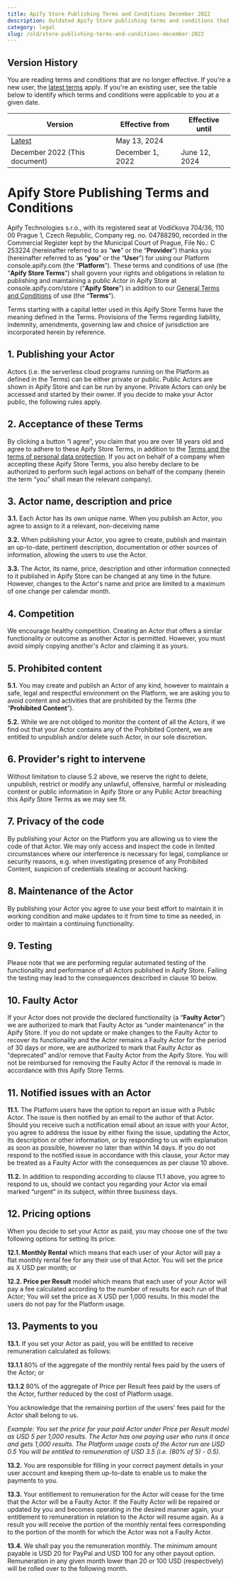 ```yaml
---
title: Apify Store Publishing Terms and Conditions December 2022
description: Outdated Apify Store publishing terms and conditions that governed publishing of Actors in the Apify Store until May 2024.
category: legal
slug: /old/store-publishing-terms-and-conditions-december-2022
---
```


## Version History

You are reading terms and conditions that are no longer effective. If you're a new user, the [latest terms](../latest/terms/store-publishing-terms-and-conditions.md) apply. If you're an existing user, see the table below to identify which terms and conditions were applicable to you at a given date.

| Version                                                            | Effective from   | Effective until |
|--------------------------------------------------------------------|------------------|-----------------|
| [Latest](../latest/terms/store-publishing-terms-and-conditions.md) | May 13, 2024     |                 |
| December 2022 (This document)                                      | December 1, 2022 | June 12, 2024   |

<!-- vale off -->

# Apify Store Publishing Terms and Conditions

Apify Technologies s.r.o., with its registered seat at Vodičkova 704/36, 110 00 Prague 1, Czech Republic, Company reg. no. 04788290, recorded in the Commercial Register kept by the Municipal Court of Prague, File No.: C 253224 (hereinafter referred to as “**we**” or the “**Provider**”) thanks you (hereinafter referred to as “**you**” or the “**User**”) for using our Platform console.apify.com (the “**Platform**”). These terms and conditions of use (the “**Apify Store Terms**”) shall govern your rights and obligations in relation to publishing and maintaining a public Actor in Apify Store at console.apify.com/store (“**Apify Store**”) in addition to our [General Terms and Conditions](../latest/terms/general-terms-and-conditions.md) of use (the “**Terms**”).

Terms starting with a capital letter used in this Apify Store Terms have the meaning defined in the Terms. Provisions of the Terms regarding liability, indemnity, amendments, governing law and choice of jurisdiction are incorporated herein by reference.

## 1. Publishing your Actor

Actors (i.e. the serverless cloud programs running on the Platform as defined in the Terms) can be either private or public. Public Actors are shown in Apify Store and can be run by anyone. Private Actors can only be accessed and started by their owner. If you decide to make your Actor public, the following rules apply.

## 2. Acceptance of these Terms

By clicking a button “I agree”, you claim that you are over 18 years old and agree to adhere to these Apify Store Terms, in addition to the [Terms and the terms of personal data protection](../latest/policies/privacy-policy.md). If you act on behalf of a company when accepting these Apify Store Terms, you also hereby declare to be authorized to perform such legal actions on behalf of the company (herein the term “you” shall mean the relevant company).


## 3. Actor name, description and price

**3.1.** Each Actor has its own unique name. When you publish an Actor, you agree to assign to it a relevant, non-deceiving name

**3.2.** When publishing your Actor, you agree to create, publish and maintain an up-to-date, pertinent description, documentation or other sources of information, allowing the users to use the Actor.

**3.3.** The Actor, its name, price, description and other information connected to it published in Apify Store can be changed at any time in the future. However, changes to the Actor's name and price are limited to a maximum of one change per calendar month.

## 4. Competition

We encourage healthy competition. Creating an Actor that offers a similar functionality or outcome as another Actor is permitted. However, you must avoid simply copying another's Actor and claiming it as yours.

## 5. Prohibited content

**5.1.** You may create and publish an Actor of any kind, however to maintain a safe, legal and respectful environment on the Platform, we are asking you to avoid content and activities that are prohibited by the Terms (the “**Prohibited Content**”).

**5.2.** While we are not obliged to monitor the content of all the Actors, if we find out that your Actor contains any of the Prohibited Content, we are entitled to unpublish and/or delete such Actor, in our sole discretion.

## 6. Provider's right to intervene

Without limitation to clause 5.2 above, we reserve the right to delete, unpublish, restrict or modify any unlawful, offensive, harmful or misleading content or public information in Apify Store or any Public Actor breaching this Apify Store Terms as we may see fit.

## 7. Privacy of the code

By publishing your Actor on the Platform you are allowing us to view the code of that Actor. We may only access and inspect the code in limited circumstances where our interference is necessary for legal, compliance or security reasons, e.g. when investigating presence of any Prohibited Content, suspicion of credentials stealing or account hacking.


## 8. Maintenance of the Actor

By publishing your Actor you agree to use your best effort to maintain it in working condition and make updates to it from time to time as needed, in order to maintain a continuing functionality.

## 9. Testing

Please note that we are performing regular automated testing of the functionality and performance of all Actors published in Apify Store. Failing the testing may lead to the consequences described in clause 10 below.

## 10. Faulty Actor

If your Actor does not provide the declared functionality (a “**Faulty Actor**”) we are authorized to mark that Faulty Actor as “under maintenance” in the Apify Store. If you do not update or make changes to the Faulty Actor to recover its functionality and the Actor remains a Faulty Actor for the period of 30 days or more, we are authorized to mark that Faulty Actor as “deprecated” and/or remove that Faulty Actor from the Apify Store. You will not be reimbursed for removing the Faulty Actor if the removal is made in accordance with this Apify Store Terms.

## 11. Notified issues with an Actor

**11.1.** The Platform users have the option to report an issue with a Public Actor. The issue is then notified by an email to the author of that Actor. Should you receive such a notification email about an issue with your Actor, you agree to address the issue by either fixing the issue, updating the Actor, its description or other information, or by responding to us with explanation as soon as possible, however no later than within 14 days. If you do not respond to the notified issue in accordance with this clause, your Actor may be treated as a Faulty Actor with the consequences as per clause 10 above.

**11.2.** In addition to responding according to clause 11.1 above, you agree to respond to us, should we contact you regarding your Actor via email marked “urgent” in its subject, within three business days.


## 12. Pricing options

When you decide to set your Actor as paid, you may choose one of the two following options for setting its price:

**12.1. Monthly Rental** which means that each user of your Actor will pay a flat monthly rental fee for any their use of that Actor. You will set the price as X USD per month; or

**12.2. Price per Result** model which means that each user of your Actor will pay a fee calculated according to the number of results for each run of that Actor; You will set the price as X USD per 1,000 results. In this model the users do not pay for the Platform usage.


## 13. Payments to you

**13.1.** If you set your Actor as paid, you will be entitled to receive remuneration calculated as follows:

**13.1.1** 80% of the aggregate of the monthly rental fees paid by the users of the Actor; or

**13.1.2** 80% of the aggregate of Price per Result fees paid by the users of the Actor, further reduced by the cost of Platform usage.

You acknowledge that the remaining portion of the users' fees paid for the Actor shall belong to us.

_Example: You set the price for your paid Actor under Price per Result model as USD 5 per 1,000 results. The Actor has one paying user who runs it once and gets 1,000 results. The Platform usage costs of the Actor run are USD 0.5 You will be entitled to remuneration of USD 3.5 (i.e. (80% of 5) - 0.5)._

**13.2.** You are responsible for filling in your correct payment details in your user account and keeping them up-to-date to enable us to make the payments to you.

**13.3.** Your entitlement to remuneration for the Actor will cease for the time that the Actor will be a Faulty Actor. If the Faulty Actor will be repaired or updated by you and becomes operating in the desired manner again, your entitlement to remuneration in relation to the Actor will resume again. As a result you will receive the portion of the monthly rental fees corresponding to the portion of the month for which the Actor was not a Faulty Actor.

**13.4.** We shall pay you the remuneration monthly. The minimum amount payable is USD 20 for PayPal and USD 100 for any other payout option. Remuneration in any given month lower than 20 or 100 USD (respectively) will be rolled over to the following month.
